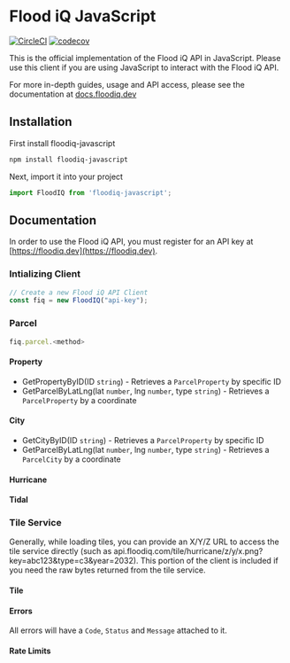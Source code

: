 # Flood iQ JavaScript

[![CircleCI](https://circleci.com/gh/FirstStreet/floodiq-javascript.svg?style=svg&circle-token=168be542d7448e05f502e123f0f3dbe0f9f8f66b)](https://circleci.com/gh/FirstStreet/floodiq-javascript)
[![codecov](https://codecov.io/gh/firststreet/floodiq-javascript/branch/master/graph/badge.svg?token=TATSnMXhTx)](https://codecov.io/gh/firststreet/floodiq-javascript)

This is the official implementation of the Flood iQ API in JavaScript. Please use this client if you are using JavaScript to interact with the Flood iQ API.

For more in-depth guides, usage and API access, please see the documentation at [docs.floodiq.dev](https://docs.floodiq.dev)

## Installation

First install floodiq-javascript

```bash
npm install floodiq-javascript
```

Next, import it into your project

```javascript
import FloodIQ from 'floodiq-javascript';
```

## Documentation

In order to use the Flood iQ API, you must register for an API key at [https://floodiq.dev](https://floodiq.dev).

### Intializing Client

```javascript
// Create a new Flood iQ API Client
const fiq = new FloodIQ("api-key");
```

### Parcel

```javascript
fiq.parcel.<method>
```

#### Property

* GetPropertyByID(ID `string`) - Retrieves a `ParcelProperty` by specific ID
* GetParcelByLatLng(lat `number`, lng `number`, type `string`) - Retrieves a `ParcelProperty` by a coordinate

#### City

* GetCityByID(ID `string`) - Retrieves a `ParcelProperty`  by specific ID
* GetParcelByLatLng(lat `number`, lng `number`, type `string`) - Retrieves a `ParcelCity` by a coordinate

#### Hurricane

#### Tidal

### Tile Service

Generally, while loading tiles, you can provide an X/Y/Z URL to access the tile service directly (such as api.floodiq.com/tile/hurricane/z/y/x.png?key=abc123&type=c3&year=2032). This portion of the client is included if you need the raw bytes returned from the tile service.

#### Tile

#### Errors

All errors will have a `Code`, `Status` and `Message` attached to it.

#### Rate Limits

